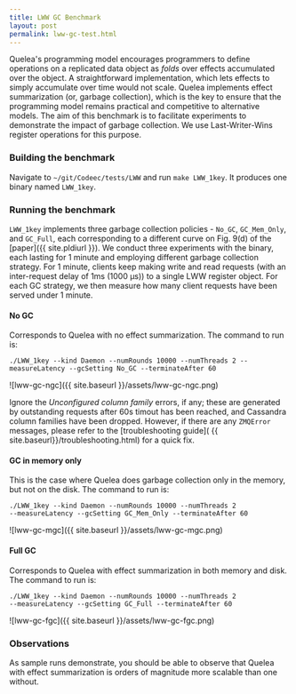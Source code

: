 ```yaml
---
title: LWW GC Benchmark
layout: post
permalink: lww-gc-test.html
---
```


Quelea's programming model encourages programmers to define operations
on a replicated data object as _folds_ over effects accumulated over
the object. A straightforward implementation, which lets effects to
simply accumulate over time would not scale. Quelea implements effect
summarization (or, garbage collection), which is the key to ensure
that the programming model remains practical and competitive to
alternative models. The aim of this benchmark is to facilitate
experiments to demonstrate the impact of garbage collection. We use
Last-Writer-Wins register operations for this purpose.

### Building the benchmark

Navigate to `~/git/Codeec/tests/LWW` and run `make LWW_1key`. It
produces one binary named `LWW_1key`.

### Running the benchmark

`LWW_1key` implements three garbage collection policies - `No_GC`,
`GC_Mem_Only`, and `GC_Full`, each corresponding to a different curve
on Fig. 9(d) of the [paper]({{ site.pldiurl }}). We conduct three
experiments with the binary, each lasting for 1 minute and employing
different garbage collection strategy. For 1 minute, clients keep
making write and read requests (with an inter-request delay of 1ms
(1000 μs)) to a single LWW register object. For each GC strategy, we
then measure how many client requests have been served under 1 minute.

#### No GC

Corresponds to Quelea with no effect summarization. The command to run
is:

    ./LWW_1key --kind Daemon --numRounds 10000 --numThreads 2 --measureLatency --gcSetting No_GC --terminateAfter 60

![lww-gc-ngc]({{ site.baseurl }}/assets/lww-gc-ngc.png)

Ignore the _Unconfigured column family_ errors, if any; these are
generated by outstanding requests after 60s timout has been reached,
and Cassandra column families have been dropped. However, if there are
any `ZMQError` messages, please refer to the [troubleshooting guide]( {{ site.baseurl}}/troubleshooting.html) 
for a quick fix.

#### GC in memory only

This is the case where Quelea does garbage collection only in the
memory, but not on the disk. The command to run is:

    ./LWW_1key --kind Daemon --numRounds 10000 --numThreads 2
    --measureLatency --gcSetting GC_Mem_Only --terminateAfter 60

![lww-gc-mgc]({{ site.baseurl }}/assets/lww-gc-mgc.png)

#### Full GC

Corresponds to Quelea with effect summarization in both memory and
disk. The command to run is:

    ./LWW_1key --kind Daemon --numRounds 10000 --numThreads 2
    --measureLatency --gcSetting GC_Full --terminateAfter 60

![lww-gc-fgc]({{ site.baseurl }}/assets/lww-gc-fgc.png)
    
### Observations

As sample runs demonstrate, you should be able to observe that Quelea
with effect summarization is orders of magnitude more scalable than
one without.
